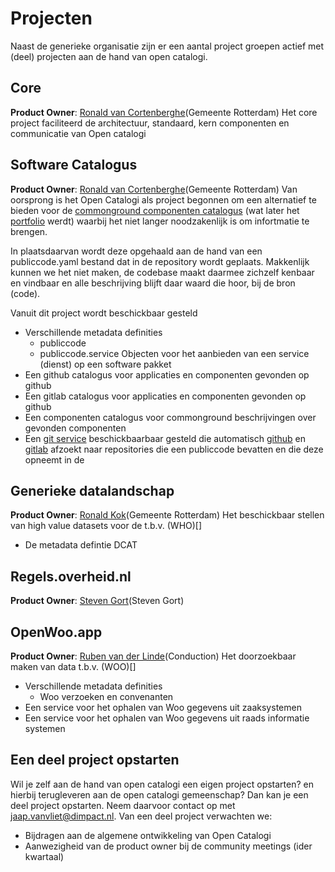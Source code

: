 # Projecten
Naast de generieke organisatie zijn er een aantal project groepen actief met (deel) projecten aan de hand van open catalogi.

## Core
**Product Owner**: [Ronald van Cortenberghe](mailto:r.vancortenberghe@rotterdam.nl)(Gemeente Rotterdam)
Het core project faciliteerd de architectuur, standaard, kern componenten en communicatie van Open catalogi

## Software Catalogus
**Product Owner**: [Ronald van Cortenberghe](mailto:r.vancortenberghe@rotterdam.nl)(Gemeente Rotterdam)
Van oorsprong is het Open Catalogi als project begonnen om een alternatief te bieden voor de [commonground componenten catalogus]() (wat later het [portfolio](https://app.powerbi.com/view?r=eyJrIjoiOWU4MjlmYTktNjE2MS00OGRhLTgwMjYtZWZhNTFhZmRhZjI2IiwidCI6IjZlZjAyOWFiLTNmZDctNGQ5OC05YjBlLWQxZjVmZWRlYTZkMSIsImMiOjh9&pageName=ffe4f1f9018d7bd035bc) werdt) waarbij het niet langer noodzakenlijk is om infortmatie te brengen. 

In plaatsdaarvan wordt deze opgehaald aan de hand van een publiccode.yaml bestand dat in de repository wordt geplaats. Makkenlijk kunnen we het niet maken, de codebase maakt daarmee zichzelf kenbaar en vindbaar en alle beschrijving blijft daar waard die hoor, bij de bron (code).

Vanuit dit project wordt beschickbaar gesteld

- Verschillende metadata definities
    - publiccode
    - publiccode.service Objecten voor het aanbieden van een service (dienst) op een software pakket
- Een github catalogus voor applicaties en componenten gevonden op github
- Een gitlab catalogus voor applicaties en componenten gevonden op github
- Een componenten catalogus voor commonground beschrijvingen over gevonden componenten
- Een [git service]() beschickbaarbaar gesteld die automatisch [github]() en [gitlab]() afzoekt naar repositories die een publiccode bevatten en die deze opneemt in de 

## Generieke datalandschap
**Product Owner**: [Ronald Kok](mailto:rdw.kok@rotterdam.nl)(Gemeente Rotterdam)
Het beschickbaar stellen van high value datasets voor de t.b.v. (WHO)[] 

- De metadata defintie DCAT

## Regels.overheid.nl
**Product Owner**: [Steven Gort](mailto:steven.Gort@ictu.nl)(Steven Gort)


## OpenWoo.app 
**Product Owner**: [Ruben van der Linde](mailto:ruben@conduction.nl)(Conduction)
Het doorzoekbaar maken van data t.b.v. (WOO)[]

- Verschillende metadata definities
    - Woo verzoeken en convenanten
- Een service voor het ophalen van Woo gegevens uit zaaksystemen
- Een service voor het ophalen van Woo gegevens uit raads informatie systemen

## Een deel project opstarten
Wil je zelf aan de hand van open catalogi een eigen project opstarten? en hierbij terugleveren aan de open catalogi gemeenschap? Dan kan je een deel project opstarten. Neem daarvoor contact op met [jaap.vanvliet@dimpact.nl](mailto:jaap.vanvliet@dimpact.nl). Van een deel project verwachten we:

- Bijdragen aan de algemene ontwikkeling van Open Catalogi
- Aanwezigheid van de product owner bij de community meetings (ider kwartaal)